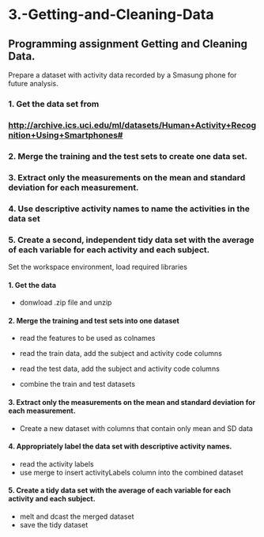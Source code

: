3.-Getting-and-Cleaning-Data
============================

## Programming assignment Getting and Cleaning Data.

Prepare a dataset with activity data recorded by a Smasung phone for future analysis.

### 1. Get the data set from 
###      http://archive.ics.uci.edu/ml/datasets/Human+Activity+Recognition+Using+Smartphones#
### 2. Merge the training and the test sets to create one data set.
### 3. Extract only the measurements on the mean and standard deviation for each measurement. 
### 4. Use descriptive activity names to name the activities in the data set
### 5. Create a second, independent tidy data set with the average of each variable for each activity and each subject. 


Set the workspace environment, load required libraries

#### 1. Get the data
  
- donwload .zip file and unzip

#### 2. Merge the training and test sets into one dataset

- read the features to be used as colnames
- read the train data, add the subject and activity code columns

- read the test data, add the subject and activity code columns
- combine the train and test datasets

#### 3. Extract only the measurements on the mean and standard deviation for each measurement. 

- Create a new dataset with columns that contain only mean and SD data

#### 4. Appropriately label the data set with descriptive activity names.
  
- read the activity labels
- use merge to insert activityLabels column into the combined dataset
  
#### 5. Create a tidy data set with the average of each variable for each activity and each subject.
  
- melt and dcast the merged dataset
- save the tidy dataset 

